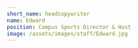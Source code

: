 ```yaml
---
short_name: headcopywriter
name: Edward
position: Campus Sports Director & Host
image: /assets/images/staff/Edward.jpg 
---
```

